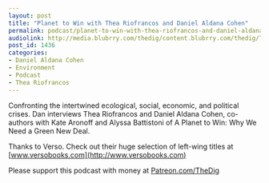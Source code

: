 ```yaml
---
layout: post
title: "Planet to Win with Thea Riofrancos and Daniel Aldana Cohen"
permalink: podcast/planet-to-win-with-thea-riofrancos-and-daniel-aldana-cohen
audiolink: http://media.blubrry.com/thedig/content.blubrry.com/thedig/The_Dig-EP_234-TR-DAC.mp3
post_id: 1436
categories: 
- Daniel Aldana Cohen
- Environment
- Podcast
- Thea Riofrancos
---
```


Confronting the intertwined ecological, social, economic, and political crises. Dan interviews Thea Riofrancos and Daniel Aldana Cohen, co-authors with Kate Aronoff and Alyssa Battistoni of 
A Planet to Win: Why We Need a Green New Deal.

Thanks to Verso. Check out their huge selection of left-wing titles at 
[www.versobooks.com](http://www.versobooks.com)

Please support this podcast with money at 
[Patreon.com/TheDig](http://Patreon.com/TheDig)